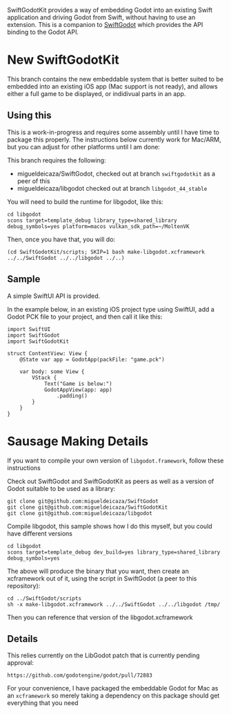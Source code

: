 SwiftGodotKit provides a way of embedding Godot into an existing Swift
application and driving Godot from Swift, without having to use an
extension.   This is a companion to [SwiftGodot](https://github.com/migueldeicaza/SwiftGodot) which
provides the API binding to the Godot API.

# New SwiftGodotKit

This branch contains the new embeddable system that is better suited
to be embedded into an existing iOS app (Mac support is not ready),
and allows either a full game to be displayed, or indidivual parts in
an app.

## Using this

This is a work-in-progress and requires some assembly until I have
time to package this properly.  The instructions below currently work
for Mac/ARM, but you can adjust for other platforms until I am done:

This branch requires the following:

* migueldeicaza/SwiftGodot, checked out at branch `swiftgodotkit` as a peer of this
* migueldeicaza/libgodot checked out at branch `libgodot_44_stable`

You will need to build the runtime for libgodot, like this:

```
cd libgodot
scons target=template_debug library_type=shared_library debug_symbols=yes platform=macos vulkan_sdk_path=~/MoltenVK
```

Then, once you have that, you will do:

```
(cd SwiftGodotKit/scripts; SKIP=1 bash make-libgodot.xcframework ../../SwiftGodot ../../libgodot ../..)
```

## Sample

A simple SwiftUI API is provided.

In the example below, in an existing iOS project type using SwiftUI,
add a Godot PCK file to your project, and then call it like this:

```
import SwiftUI
import SwiftGodot
import SwiftGodotKit

struct ContentView: View {
    @State var app = GodotApp(packFile: "game.pck")

    var body: some View {
        VStack {
            Text("Game is below:")
            GodotAppView(app: app)
                .padding()
        }
    }
}
```


# Sausage Making Details 

If you want to compile your own version of `libgodot.framework`, follow 
these instructions

Check out SwiftGodot and SwiftGodotKit as peers as well as a version
of Godot suitable to be used as a library:

```
git clone git@github.com:migueldeicaza/SwiftGodot
git clone git@github.com:migueldeicaza/SwiftGodotKit
git clone git@github.com:migueldeicaza/libgodot
```

Compile libgodot, this sample shows how I do this myself, but
you could have different versions

```
cd libgodot
scons target=template_debug dev_build=yes library_type=shared_library debug_symbols=yes 
```

The above will produce the binary that you want, then create an
xcframework out of it, using the script in SwiftGodot (a peer to this
repository):

```
cd ../SwiftGodot/scripts
sh -x make-libgodot.xcframework ../../SwiftGodot ../../libgodot /tmp/
```

Then you can reference that version of the libgodot.xcframework

## Details

This relies currently on the LibGodot patch that is currently pending
approval:

    https://github.com/godotengine/godot/pull/72883

For your convenience, I have packaged the embeddable Godot for Mac as an `xcframework`
so merely taking a dependency on this package should get everything that you need
